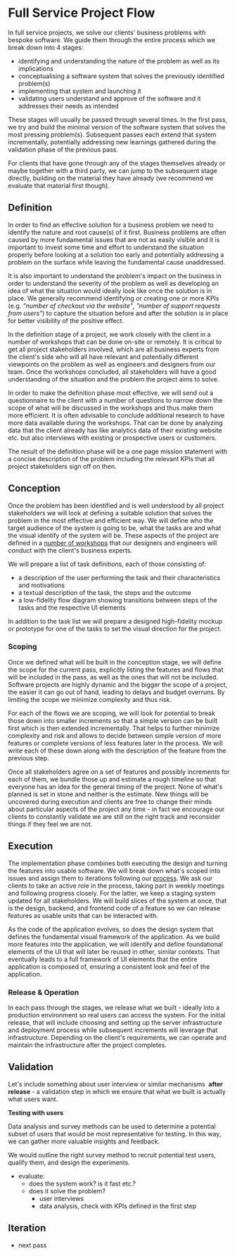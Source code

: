 # Full Service Project Flow

In full service projects, we solve our clients' business problems with bespoke
software. We guide them through the entire process which we break down into 4
stages:

- identifying and understanding the nature of the problem as well as its
  implications
- conceptualising a software system that solves the previously identified
  problem(s)
- implementing that system and launching it
- validating users understand and approve of the software and it addresses their
  needs as intended

These stages will usually be passed through several times. In the first pass, we
try and build the minimal version of the software system that solves the most
pressing problem(s). Subsequent passes each extend that system incrementally,
potentially addressing new learnings gathered during the validation phase of the
previous pass.

For clients that have gone through any of the stages themselves already or maybe
together with a third party, we can jump to the subsequent stage directly,
building on the material they have already (we recommend we evaluate that
material first though).

## Definition

In order to find an effective solution for a business problem we need to
identify the nature and root cause(s) of it first. Business problems are often
caused by more fundamental issues that are not as easily visible and it is
important to invest some time and effort to understand the situation properly
before looking at a solution too early and potentially addressing a problem on
the surface while leaving the fundamental cause unaddressed.

It is also important to understand the problem's impact on the business in order
to understand the severity of the problem as well as developing an idea of what
the situation would ideally look like once the solution is in place. We
generally recommend identifying or creating one or more KPIs (e.g. _"number of
checkout via the website"_, _"number of support requests from users"_) to
capture the situation before and after the solution is in place for better
visibility of the positive effect.

In the definition stage of a project, we work closely with the client in a
number of workshops that can be done on-site or remotely. It is critical to get
all project stakeholders involved, which are all business experts from the
client's side who will all have relevant and potentially different viewpoints on
the problem as well as engineers and designers from our team. Once the workshops
concluded, all stakeholders will have a good understanding of the situation and
the problem the project aims to solve.

In order to make the definition phase most effective, we will send out a
questionnaire to the client with a number of questions to narrow down the scope
of what will be discussed in the workshops and thus make them more efficient. It
is often advisable to conclude additional research to have more data available
during the workshops. That can be done by analyzing data that the client already
has like analytics data of their existing website etc. but also interviews with
existing or prospective users or customers.

The result of the definition phase will be a one page mission statement with a
concise description of the problem including the relevant KPIs that all project
stakeholders sign off on then.

## Conception

Once the problem has been identified and is well understood by all project
stakeholders we will look at defining a suitable solution that solves the
problem in the most effective and efficient way. We will define who the target
audience of the system is going to be, what the tasks are and what the visual
identify of the system will be. These aspects of the project are defined in a
[number of workshops](../workflow/conception/) that our designers and engineers
will conduct with the client's business experts.

We will prepare a list of task definitions, each of those consisting of:

- a description of the user performing the task and their characteristics and
  motivations
- a textual description of the task, the steps and the outcome
- a low-fidelity flow diagram showing transitions between steps of the tasks and
  the respective UI elements

In addition to the task list we will prepare a designed high-fidelity mockup or
prototype for one of the tasks to set the visual direction for the project.

### Scoping

Once we defined what will be built in the conception stage, we will define the
scope for the current pass, explicitly listing the features and flows that will
be included in the pass, as well as the ones that will not be included. Software
projects are highly dynamic and the bigger the scope of a project, the easier it
can go out of hand, leading to delays and budget overruns. By limiting the scope
we minimize complexity and thus risk.

For each of the flows we are scoping, we will look for potential to break those
down into smaller increments so that a simple version can be built first which
is then extended incrementally. That helps to further minimize complexity and
risk and allows to decide between simple version of more features or complete
versions of less features later in the process. We will write each of these down
along with the description of the feature from the previous step.

Once all stakeholders agree on a set of features and possibly increments for
each of them, we bundle those up and estimate a rough timeline so that everyone
has an idea for the general timing of the project. None of what's planned is set
in stone and neither is the estimate. New things will be uncovered during
execution and clients are free to change their minds about particular aspects of
the project any time - in fact we encourage our clients to constantly validate
we are still on the right track and reconsider things if they feel we are not.

## Execution

The implementation phase combines both executing the design and turning the
features into usable software. We will break down what's scoped into issues and
assign them to iterations following our [process](../process/). We ask our
clients to take an active role in the process, taking part in weekly meetings
and following progress closely. For the latter, we keep a staging system updated
for all stakeholders. We will build slices of the system at once, that is the
design, backend, and frontend code of a feature so we can release features as
usable units that can be interacted with.

As the code of the application evolves, so does the design system that defines
the fundamental visual framework of the application. As we build more features
into the application, we will identify and define foundational elements of the
UI that will later be reused in other, similar contexts. That eventually leads
to a full framework of UI elements that the entire application is composed of,
ensuring a consistent look and feel of the application.

### Release & Operation

In each pass through the stages, we release what we built - ideally into a
production environment so real users can access the system. For the initial
release, that will include choosing and setting up the server infrastructure and
deployment process while subsequent increments will leverage that
infrastructure. Depending on the client's requirements, we can operate and
maintain the infrastructure after the project completes.

## Validation


Let's include something about user interview or similar mechanisms  **after
release** - a validation step in which we ensure that what we built is actually
what users want.

**Testing with users**

Data analysis and survey methods can be used to determine a potential subset of
users that would be most representative for testing. In this way, we can gather
more valuable insights and feedback.

We would outline the right survey method to recruit potential test users,
qualify them, and design the experiments.

- evaluate:
  - does the system work? is it fast etc.?
  - does it solve the problem?
    - user interviews
    - data analysis, check with KPIs defined in the first step

## Iteration

- next pass
